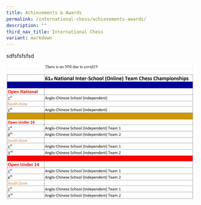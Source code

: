 ```yaml
---
title: Achievements & Awards
permalink: /international-chess/achievements-awards/
description: ""
third_nav_title: International Chess
variant: markdown
---
```


sdfsfsfsfsd

![](/images/Award-for-2020-for-webpage-1.jpg)